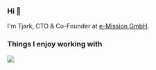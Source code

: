 ### Hi 👋

I'm Tjark, CTO & Co-Founder at [e-Mission GmbH](https://e-mission.de).

### Things I enjoy working with

<img src="https://tjarkmeyer.com/images/techstack.png" />
